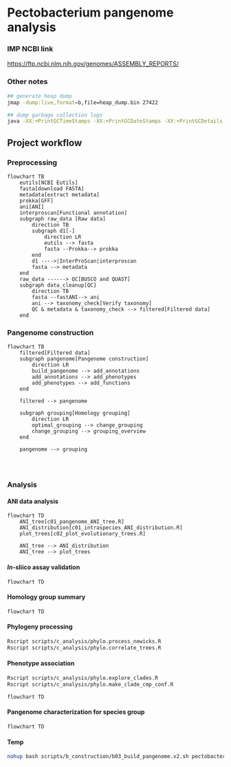 # Pectobacterium pangenome analysis

### IMP NCBI link
https://ftp.ncbi.nlm.nih.gov/genomes/ASSEMBLY_REPORTS/


### Other notes

```bash
## generate heap dump
jmap -dump:live,format=b,file=heap_dump.bin 27422

## dump garbage collection logs
java -XX:+PrintGCTimeStamps -XX:+PrintGCDateStamps -XX:+PrintGCDetails -Xloggc:<filename>

```

## Project workflow

### Preprocessing

```mermaid
flowchart TB
    eutils[NCBI Eutils]
    fasta[download FASTA]
    metadata[extract metadata]
    prokka[GFF]
    ani[ANI]
    interproscan[Functional annotation]
    subgraph raw_data [Raw data]
        direction TB
        subgraph d1[-]
            direction LR
            eutils --> fasta
            fasta --Prokka--> prokka
        end
        d1 ---->|InterProScan|interproscan
        fasta --> metadata
    end
    raw_data ------> QC[BUSCO and QUAST]
    subgraph data_cleanup[QC]
        direction TB
        fasta --fastANI--> ani
        ani --> taxonomy_check[Verify taxonomy]
        QC & metadata & taxonomy_check --> filtered[Filtered data]
    end
```

### Pangenome construction

```mermaid
flowchart TB
    filtered[Filtered data]
    subgraph pangenome[Pangenome construction]
        direction LR
        build_pangenome --> add_annotations
        add_annotations --> add_phenotypes
        add_phenotypes --> add_functions
    end
    
    filtered --> pangenome

    subgraph grouping[Homology grouping]
        direction LR
        optimal_grouping --> change_grouping
        change_grouping --> grouping_overview
    end

    pangenome --> grouping




```

### Analysis

#### ANI data analysis

```mermaid
flowchart TD
    ANI_tree[c01_pangenome_ANI_tree.R]
    ANI_distribution[c01_intraspecies_ANI_distribution.R]
    plot_trees[c02_plot_evolutionary_trees.R]

    ANI_tree --> ANI_distribution
    ANI_tree --> plot_trees
```

#### *In*-sliico assay validation

```mermaid
flowchart TD
```

#### Homology group summary

```mermaid
flowchart TD
```

#### Phylogeny processing

```bash
Rscript scripts/c_analysis/phylo.process_newicks.R
Rscript scripts/c_analysis/phylo.correlate_trees.R
```

#### Phenotype association

```bash
Rscript scripts/c_analysis/phylo.explore_clades.R
Rscript scripts/c_analysis/phylo.make_clade_cmp_conf.R 
```

```mermaid
flowchart TD
```

#### Pangenome characterization for species group

```mermaid
flowchart TD
```

#### Temp

```bash
nohup bash scripts/b_construction/b03_build_pangenome.v2.sh pectobacterium.v2 1 >>logs/pantools/pheno_association.log 2>&1 &
```
